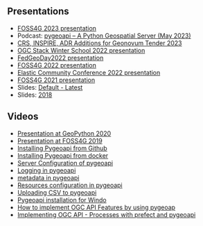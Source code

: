 ## Presentations

- [FOSS4G 2023 presentation](foss4g2023)
- Podcast: [pygeoapi – A Python Geospatial Server (May 2023)](https://mapscaping.com/podcast/pygeoapi-a-python-geospatial-server)
- [CRS, INSPIRE, ADR Additions for Geonovum Tender 2023](geonovum-tender-2023)
- [OGC Stack Winter School 2022 presentation](ogc-stack-winter-school-2022)
- [FedGeoDay2022 presentation](fedgeoday2022)
- [FOSS4G 2022 presentation](foss4g2022)
- [Elastic Community Conference 2022 presentation](elastic-cc-2022)
- [FOSS4G 2021 presentation](foss4g2021)
- Slides: [Default - Latest](default)
- Slides: [2018](2018)
## Videos


- [Presentation at GeoPython 2020](https://www.youtube.com/watch?v=pVfWRlmlJAE) 
- [Presentation at FOSS4G 2019](https://media.ccc.de/v/bucharest-32-next-generation-ogc-web-services-with-pygeoapi) 
- [Installing Pygeoapi from Github ](https://youtu.be/2yO-g6-xEPE?si=xvTD0wD_i-nvQFxF) 
- [Installing Pygeoapi from docker ](https://youtu.be/UBfT2xUXQcg?si=IN87nrprvnKhUp_g) 
- [Server Configuration of pygeoapi  ](https://youtu.be/zjvcsSPu_b0?si=eI8sQ5je5Orfrfsh) 
- [Logging in pygeoapi  ](https://youtu.be/5Iv4KWmxn4Q?si=xp6rVQXlH4zlIFWh) 
- [metadata in pygeoapi ](https://youtu.be/Q_jTfmer-FA?si=nq3EXdj-3nqbiZTT) 
- [Resources configuration in pygeoapi  ](https://youtu.be/r-2XmzLbsPk?si=iWD6wbxw7hbLxMSl) 
- [Uploading CSV to pygeoapi](https://youtu.be/UNz8JJI1xvY?si=v25j7w77spB_1zig) 
- [Pygeoapi installation for Windo](https://youtu.be/piNgi8HWAUY?si=IxTXRD1aNdk-6p5e) 
- [How to implement OGC API Features by using pygeoap](https://youtu.be/PMCTHZu4BxI?si=QSiVQmNcV9xgSK44) 
- [Implementing OGC API - Processes with prefect and pygeoapi](https://youtu.be/w-KRCe4Mguc?si=KUTxAoLhav6_4-Z7) 
